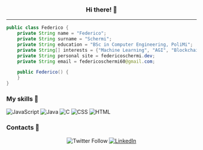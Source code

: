 <h3 align="center"> <b>Hi there! 👋</b> </h3>

---

```java
public class Federico {
    private String name = "Federico";
    private String surname = "Schermi";
    private String education = "BSc in Computer Engineering, PoliMi";
    private String[] interests = {"Machine Learning", "AGI", "Blockchain"};
    private String personal site = federicoschermi.dev;
    private String email = federicoschermi60@gmail.com;

    public Federico() {
    }
}
```

### My skills 🚀

![JavaScript](https://cdn.jsdelivr.net/npm/programming-languages-logos/src/javascript/javascript_48x48.png) ![Java](https://cdn.jsdelivr.net/npm/programming-languages-logos/src/java/java_48x48.png) ![C](https://cdn.jsdelivr.net/npm/programming-languages-logos@0.0.3/src/c/c_48x48.png) ![CSS](https://cdn.jsdelivr.net/npm/programming-languages-logos@0.0.3/src/css/css_48x48.png) ![HTML](https://cdn.jsdelivr.net/npm/programming-languages-logos@0.0.3/src/html/html_48x48.png)

<!--
### Github Stats  
<div align="center"><img src="https://github-readme-stats.vercel.app/api?username=federicoschermi&show_icons=true&count_private=true&hide_border=true" align="center" /></div>
-->

### Contacts 📢

<div align=center>

![Twitter Follow](https://img.shields.io/twitter/follow/SchermiFederico?style=for-the-badge)
[![LinkedIn](https://img.shields.io/badge/linkedin-%230077B5.svg?style=for-the-badge&logo=linkedin&logoColor=white)](https://www.linkedin.com/in/federicoschermi)

<div>

